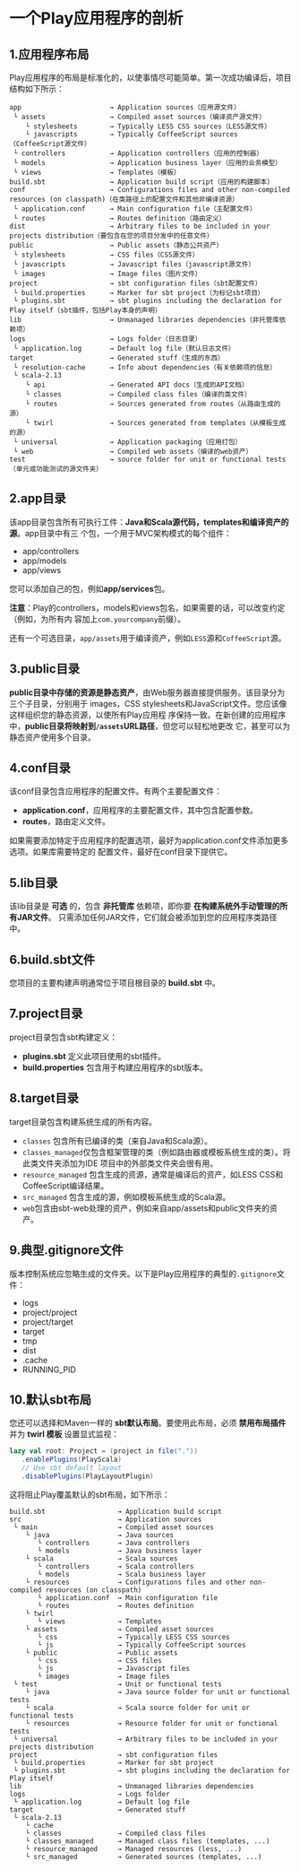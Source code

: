 一个Play应用程序的剖析
================================================================================
## 1.应用程序布局
Play应用程序的布局是标准化的，以使事情尽可能简单。第一次成功编译后，项目结构如下所示：
```
app                      → Application sources（应用源文件）
 └ assets                → Compiled asset sources（编译资产源文件）
    └ stylesheets        → Typically LESS CSS sources（LESS源文件）
    └ javascripts        → Typically CoffeeScript sources（CoffeeScript源文件）
 └ controllers           → Application controllers（应用的控制器）
 └ models                → Application business layer（应用的业务模型）
 └ views                 → Templates（模板）
build.sbt                → Application build script（应用的构建脚本）
conf                     → Configurations files and other non-compiled resources (on classpath)（在类路径上的配置文件和其他非编译资源）
 └ application.conf      → Main configuration file（主配置文件）
 └ routes                → Routes definition（路由定义）
dist                     → Arbitrary files to be included in your projects distribution（要包含在您的项目分发中的任意文件）
public                   → Public assets（静态公共资产）
 └ stylesheets           → CSS files（CSS源文件）
 └ javascripts           → Javascript files（javascript源文件）
 └ images                → Image files（图片文件）
project                  → sbt configuration files（sbt配置文件）
 └ build.properties      → Marker for sbt project（为标记sbt项目）
 └ plugins.sbt           → sbt plugins including the declaration for Play itself（sbt插件，包括Play本身的声明）
lib                      → Unmanaged libraries dependencies（非托管库依赖项）
logs                     → Logs folder（日志目录）
 └ application.log       → Default log file（默认日志文件）
target                   → Generated stuff（生成的东西）
 └ resolution-cache      → Info about dependencies（有关依赖项的信息）
 └ scala-2.13
    └ api                → Generated API docs（生成的API文档）
    └ classes            → Compiled class files（编译的类文件）
    └ routes             → Sources generated from routes（从路由生成的源）
    └ twirl              → Sources generated from templates（从模板生成的源）
 └ universal             → Application packaging（应用打包）
 └ web                   → Compiled web assets（编译的web资产）
test                     → source folder for unit or functional tests（单元或功能测试的源文件夹）
```

## 2.app目录
该app目录包含所有可执行工件：**Java和Scala源代码，templates和编译资产的源**。app目录中有三
个包，一个用于MVC架构模式的每个组件：
+ app/controllers
+ app/models
+ app/views

您可以添加自己的包，例如**app/services**包。

**注意**：Play的controllers，models和views包名，如果需要的话，可以改变约定（例如，为所有内
容加上`com.yourcompany`前缀）。

还有一个可选目录，`app/assets`用于编译资产，例如`LESS`源和`CoffeeScript`源。

## 3.public目录
**public目录中存储的资源是静态资产**，由Web服务器直接提供服务。该目录分为三个子目录，分别用于
images，CSS stylesheets和JavaScript文件。您应该像这样组织您的静态资源，以使所有Play应用程
序保持一致。在新创建的应用程序中，**public目录将映射到`/assets`URL路径**，但您可以轻松地更改
它，甚至可以为静态资产使用多个目录。

## 4.conf目录
该conf目录包含应用程序的配置文件。有两个主要配置文件：
+ **application.conf**，应用程序的主要配置文件，其中包含配置参数。
+ **routes**，路由定义文件。

如果需要添加特定于应用程序的配置选项，最好为application.conf文件添加更多选项。如果库需要特定的
配置文件，最好在conf目录下提供它。

## 5.lib目录
该lib目录是 **可选** 的，包含 **非托管库** 依赖项，即你要 **在构建系统外手动管理的所有JAR文件**。
只需添加任何JAR文件，它们就会被添加到您的应用程序类路径中。

## 6.build.sbt文件
您项目的主要构建声明通常位于项目根目录的 **build.sbt** 中。 

## 7.project目录
project目录包含sbt构建定义：
+ **plugins.sbt**  定义此项目使用的sbt插件。
+ **build.properties** 包含用于构建应用程序的sbt版本。

## 8.target目录
target目录包含构建系统生成的所有内容。
+ `classes` 包含所有已编译的类（来自Java和Scala源）。
+ `classes_managed`仅包含框架管理的类（例如路由器或模板系统生成的类）。将此类文件夹添加为IDE
项目中的外部类文件夹会很有用。
+ `resource_managed` 包含生成的资源，通常是编译后的资产，如LESS CSS和CoffeeScript编译结果。
+ `src_managed` 包含生成的源，例如模板系统生成的Scala源。
+ `web`包含由sbt-web处理的资产，例如来自app/assets和public文件夹的资产。

## 9.典型.gitignore文件
版本控制系统应忽略生成的文件夹。以下是Play应用程序的典型的`.gitignore`文件：
+ logs
+ project/project
+ project/target
+ target
+ tmp
+ dist
+ .cache
+ RUNNING_PID

## 10.默认sbt布局
您还可以选择和Maven一样的 **sbt默认布局**。要使用此布局，必须 **禁用布局插件** 并为 **twirl
模板** 设置显式监视：
```scala
lazy val root: Project = (project in file("."))
   .enablePlugins(PlayScala)
   // Use sbt default layout
   .disablePlugins(PlayLayoutPlugin)
```
这将阻止Play覆盖默认的sbt布局，如下所示：
```
build.sbt                  → Application build script
src                        → Application sources
 └ main                    → Compiled asset sources
    └ java                 → Java sources
       └ controllers       → Java controllers
       └ models            → Java business layer
    └ scala                → Scala sources
       └ controllers       → Scala controllers
       └ models            → Scala business layer
    └ resources            → Configurations files and other non-compiled resources (on classpath)
       └ application.conf  → Main configuration file
       └ routes            → Routes definition
    └ twirl
       └ views             → Templates
    └ assets               → Compiled asset sources
       └ css               → Typically LESS CSS sources
       └ js                → Typically CoffeeScript sources
    └ public               → Public assets
       └ css               → CSS files
       └ js                → Javascript files
       └ images            → Image files
 └ test                    → Unit or functional tests
    └ java                 → Java source folder for unit or functional tests
    └ scala                → Scala source folder for unit or functional tests
    └ resources            → Resource folder for unit or functional tests
 └ universal               → Arbitrary files to be included in your projects distribution
project                    → sbt configuration files
 └ build.properties        → Marker for sbt project
 └ plugins.sbt             → sbt plugins including the declaration for Play itself
lib                        → Unmanaged libraries dependencies
logs                       → Logs folder
 └ application.log         → Default log file
target                     → Generated stuff
 └ scala-2.13
    └ cache
    └ classes              → Compiled class files
    └ classes_managed      → Managed class files (templates, ...)
    └ resource_managed     → Managed resources (less, ...)
    └ src_managed          → Generated sources (templates, ...)
```